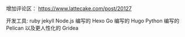 增加评论区： https://www.lattecake.com/post/20127

开发工具: ruby jekyll
        Node.js 编写的 Hexo
        Go 编写的 Hugo
        Python 编写的 Pelican
        以及更人性化的 Gridea
